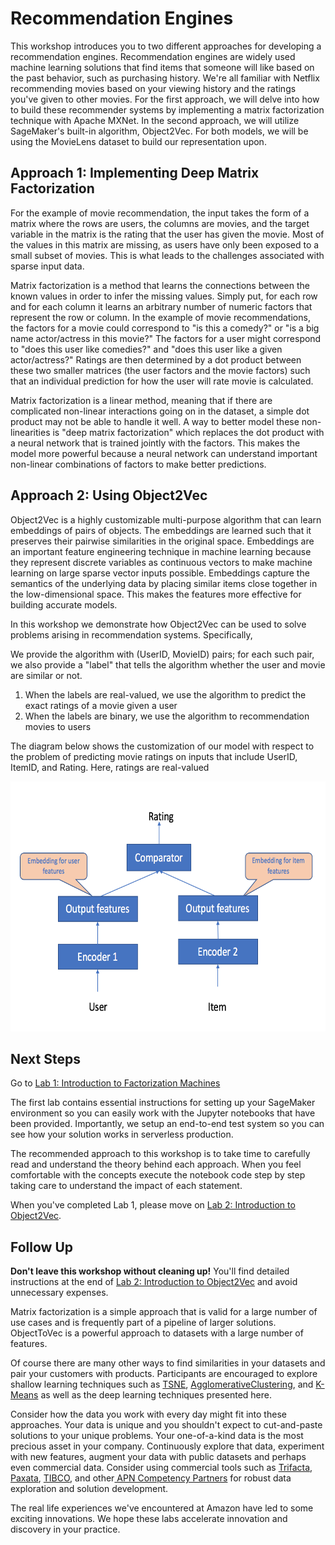 # Recommendation Engines

This workshop introduces you to two different approaches for developing a recommendation engines. Recommendation engines are widely used machine learning solutions that find items that someone will like based on the past behavior, such as purchasing history. We're all familiar with Netflix recommending movies based on your viewing history and the ratings you've given to other movies. For the first approach, we will delve into how to build these recommender systems by implementing a matrix factorization technique with Apache MXNet. In the second approach, we will utilize SageMaker's built-in algorithm, Object2Vec. For both models, we will be using the MovieLens dataset to build our representation upon.

## Approach 1: Implementing Deep Matrix Factorization

For the example of movie recommendation, the input takes the form of a matrix where the rows are users, the columns are movies, and the target variable in the matrix is the rating that the user has given the movie. Most of the values in this matrix are missing, as users have only been exposed to a small subset of movies. This is what leads to the challenges associated with sparse input data.

Matrix factorization is a method that learns the connections between the known values in order to infer the missing values. Simply put, for each row and for each column it learns an arbitrary number of numeric factors that represent the row or column. In the example of movie recommendations, the factors for a movie could correspond to "is this a comedy?" or "is a big name actor/actress in this movie?" The factors for a user might correspond to "does this user like comedies?" and "does this user like a given actor/actress?" Ratings are then determined by a dot product between these two smaller matrices (the user factors and the movie factors) such that an individual prediction for how the user will rate movie is calculated. 

Matrix factorization is a linear method, meaning that if there are complicated non-linear interactions going on in the dataset, a simple dot product may not be able to handle it well. A way to better model these non-linearities is "deep matrix factorization" which replaces the dot product with a neural network that is trained jointly with the factors. This makes the model more powerful because a neural network can understand important non-linear combinations of factors to make better predictions.

## Approach 2: Using Object2Vec

Object2Vec is a highly customizable multi-purpose algorithm that can learn embeddings of pairs of objects. The embeddings are learned such that it preserves their pairwise similarities in the original space. Embeddings are an important feature engineering technique in machine learning because they represent discrete variables as continuous vectors to make machine learning on large sparse vector inputs possible. Embeddings capture the semantics of the underlying data by placing similar items close together in the low-dimensional space. This makes the features more effective for building accurate  models. 

In this workshop we demonstrate how Object2Vec can be used to solve problems arising in recommendation systems. Specifically,

We provide the algorithm with (UserID, MovieID) pairs; for each such pair, we also provide a "label" that tells the algorithm whether the user and movie are similar or not. 
1. When the labels are real-valued, we use the algorithm to predict the exact ratings of a movie given a user
1. When the labels are binary, we use the algorithm to recommendation movies to users

The diagram below shows the customization of our model with respect to the problem of predicting movie ratings on inputs that include UserID, ItemID, and Rating. Here, ratings are real-valued

<img src="images/image_ml_rating.png" height="400" width="600">

## Next Steps

Go to [Lab 1: Introduction to Factorization Machines](Lab1%20-%20Introduction%20to%20Factorization%20Machines) 

The first lab contains essential instructions for setting up your SageMaker environment so you can easily work with the Jupyter notebooks that have been provided. Importantly, we setup an end-to-end test system so you can see how your solution works in serverless production. 

The recommended approach to this workshop is to take time to carefully read and understand the theory behind each approach. When you feel comfortable with the concepts execute the notebook code step by step taking care to understand the impact of each statement. 

When you've completed Lab 1, please move on [Lab 2: Introduction to Object2Vec](Lab2%20-%20Introduction%20to%20Object2Vec). 

## Follow Up

**Don't leave this workshop without cleaning up!** You'll find detailed instructions at the end of [Lab 2: Introduction to Object2Vec](Lab2%20-%20Introduction%20to%20Object2Vec) and avoid unnecessary expenses. 

Matrix factorization is a simple approach that is valid for a large number of use cases and is frequently part of a pipeline of larger solutions. ObjectToVec is a powerful approach to datasets with a large number of features. 

Of course there are many other ways to find similarities in your datasets and pair your customers with products. Participants are encouraged to explore shallow learning techniques such as [TSNE](https://scikit-learn.org/stable/modules/generated/sklearn.manifold.TSNE.html), [AgglomerativeClustering](https://scikit-learn.org/stable/modules/generated/sklearn.cluster.AgglomerativeClustering.html), and [K-Means](https://scikit-learn.org/stable/modules/generated/sklearn.cluster.KMeans.html) as well as the deep learning techniques presented here. 

Consider how the data you work with every day might fit into these approaches. Your data is unique and you shouldn't expect to cut-and-paste solutions to your unique problems. Your one-of-a-kind data is the most precious asset in your company. Continuously explore that data, experiment with new features, augment your data with public datasets and perhaps even commercial data. Consider using commercial tools such as [Trifacta](https://www.trifacta.com/), [Paxata](https://www.paxata.com/), [TIBCO](https://www.tibco.com/products/data-science), and other[ APN Competency Partners](https://aws.amazon.com/machine-learning/partner-solutions/) for robust data exploration and solution development. 

The real life experiences we've encountered at Amazon have led to some exciting innovations. We hope these labs accelerate innovation and discovery in your practice. 
